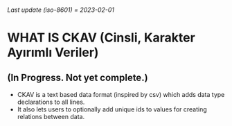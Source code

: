 ###### Last update (iso-8601) = 2023-02-01

# WHAT IS CKAV (Cinsli, Karakter Ayırımlı Veriler)
## (In Progress. Not yet complete.)

* CKAV is a text based data format (inspired by csv) which adds data type 
declarations to all lines.
* It also lets users to optionally add unique ids to values for creating
relations between data.
